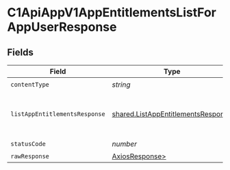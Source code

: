# C1ApiAppV1AppEntitlementsListForAppUserResponse


## Fields

| Field                                                                                                  | Type                                                                                                   | Required                                                                                               | Description                                                                                            |
| ------------------------------------------------------------------------------------------------------ | ------------------------------------------------------------------------------------------------------ | ------------------------------------------------------------------------------------------------------ | ------------------------------------------------------------------------------------------------------ |
| `contentType`                                                                                          | *string*                                                                                               | :heavy_check_mark:                                                                                     | N/A                                                                                                    |
| `listAppEntitlementsResponse`                                                                          | [shared.ListAppEntitlementsResponse](../../models/shared/listappentitlementsresponse.md)               | :heavy_minus_sign:                                                                                     |  The ListAppEntitlementsResponse message contains a list of results and a nextPageToken if applicable<br/> |
| `statusCode`                                                                                           | *number*                                                                                               | :heavy_check_mark:                                                                                     | N/A                                                                                                    |
| `rawResponse`                                                                                          | [AxiosResponse>](https://axios-http.com/docs/res_schema)                                               | :heavy_minus_sign:                                                                                     | N/A                                                                                                    |